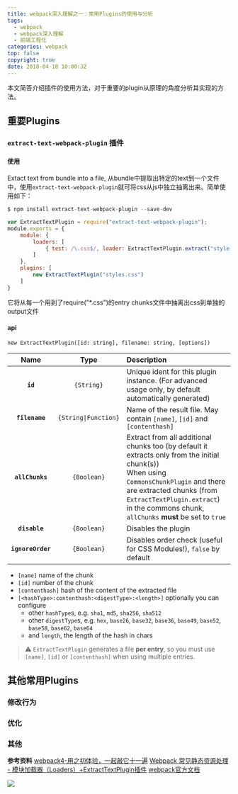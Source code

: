 ```yaml
---
title: webpack深入理解之一：常用Plugins的使用与分析
tags:
  - webpack
  - webpack深入理解
  - 前端工程化
categories: webpack
top: false
copyright: true
date: 2018-04-18 10:00:32
---
```

本文简答介绍插件的使用方法，对于重要的plugin从原理的角度分析其实现的方法。
<!--more-->

## 重要Plugins

### `extract-text-webpack-plugin` 插件

#### 使用

Extact text from bundle into a file, 从bundle中提取出特定的text到一个文件中，使用`extract-text-webpack-plugin`就可将css从js中独立抽离出来。简单使用如下：

```js
$ npm install extract-text-webpack-plugin --save-dev

var ExtractTextPlugin = require("extract-text-webpack-plugin");
module.exports = {
    module: {
        loaders: [
            { test: /\.css$/, loader: ExtractTextPlugin.extract("style-loader", "css-loader") }
        ]
    },
    plugins: [
        new ExtractTextPlugin("styles.css")
    ]
}
```
它将从每一个用到了require("*.css")的entry chunks文件中抽离出css到单独的output文件

####  api
```
new ExtractTextPlugin([id: string], filename: string, [options])
```
|Name|Type|Description|
|:--:|:--:|:----------|
|**`id`**|`{String}`|Unique ident for this plugin instance. (For advanced usage only, by default automatically generated)|
|**`filename`**|`{String\|Function}`|Name of the result file. May contain `[name]`, `[id]` and `[contenthash]`|
|**`allChunks`**|`{Boolean}`|Extract from all additional chunks too (by default it extracts only from the initial chunk(s))<br />When using `CommonsChunkPlugin` and there are extracted chunks (from `ExtractTextPlugin.extract`) in the commons chunk, `allChunks` **must** be set to `true`|
|**`disable`**|`{Boolean}`|Disables the plugin|
|**`ignoreOrder`**|`{Boolean}`|Disables order check (useful for CSS Modules!), `false` by default|

* `[name]` name of the chunk
* `[id]` number of the chunk
* `[contenthash]` hash of the content of the extracted file
* `[<hashType>:contenthash:<digestType>:<length>]` optionally you can configure
  * other `hashType`s, e.g. `sha1`, `md5`, `sha256`, `sha512`
  * other `digestType`s, e.g. `hex`, `base26`, `base32`, `base36`, `base49`, `base52`, `base58`, `base62`, `base64`
  * and `length`, the length of the hash in chars

> :warning: `ExtractTextPlugin` generates a file **per entry**, so you must use `[name]`, `[id]` or `[contenthash]` when using multiple entries.


## 其他常用Plugins
### 修改行为
### 优化
### 其他


**参考资料**
[webpack4-用之初体验，一起敲它十一遍](https://juejin.im/post/5adea0106fb9a07a9d6ff6de)
[Webpack 常见静态资源处理 - 模块加载器（Loaders）+ExtractTextPlugin插件](https://www.cnblogs.com/sloong/p/5826818.html)
[webpack官方文档](https://webpack.js.org/concepts/)

![](http://oankigr4l.bkt.clouddn.com/wexin.png)